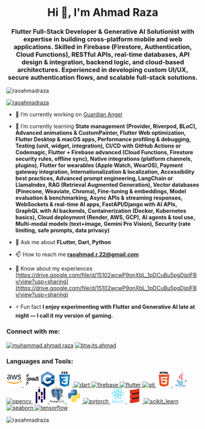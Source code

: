<h1 align="center">Hi 👋, I'm Ahmad Raza</h1>
<h3 align="center">Flutter Full-Stack Developer & Generative AI Solutionist with expertise in building cross-platform mobile and web applications. Skilled in Firebase (Firestore, Authentication, Cloud Functions), RESTful APIs, real-time databases, API design & integration, backend logic, and cloud-based architectures. Experienced in developing custom UI/UX, secure authentication flows, and scalable full-stack solutions.</h3>

<p align="left"> <img src="https://komarev.com/ghpvc/?username=raoahmadraza&label=Profile%20views&color=0e75b6&style=flat" alt="raoahmadraza" /> </p>

<p align="left"> <a href="https://github.com/ryo-ma/github-profile-trophy"><img src="https://github-profile-trophy.vercel.app/?username=raoahmadraza" alt="raoahmadraza" /></a> </p>

- 🔭 I’m currently working on [Guardian Angel](https://drive.google.com/file/d/1zOSowgDotDxsFkL91AGRigV4H-erIUk6/view?usp=sharing)

- 🌱 I’m currently learning **State management (Provider, Riverpod, BLoC), Advanced animations & CustomPainter, Flutter Web optimization, Flutter Desktop & macOS apps, Performance profiling & debugging, Testing (unit, widget, integration), CI/CD with GitHub Actions or Codemagic, Flutter + Firebase advanced (Cloud Functions, Firestore security rules, offline sync), Native integrations (platform channels, plugins), Flutter for wearables (Apple Watch, WearOS), Payment gateway integration, Internationalization & localization, Accessibility best practices, Advanced prompt engineering, LangChain or LlamaIndex, RAG (Retrieval Augmented Generation), Vector databases (Pinecone, Weaviate, Chroma), Fine-tuning & embeddings, Model evaluation & benchmarking, Async APIs & streaming responses, WebSockets & real-time AI apps, FastAPI/Django with AI APIs, GraphQL with AI backends, Containerization (Docker, Kubernetes basics), Cloud deployment (Render, AWS, GCP), AI agents & tool use, Multi-modal models (text+image, Gemini Pro Vision), Security (rate limiting, safe prompts, data privacy)**

- 💬 Ask me about **FLutter, Dart, Python**

- 📫 How to reach me **raoahmad.r.22@gmail.com**

- 📄 Know about my experiences [https://drive.google.com/file/d/15102wcwP9onXbL_1pDCuBu5pgDjpIFBv/view?usp=sharing](https://drive.google.com/file/d/15102wcwP9onXbL_1pDCuBu5pgDjpIFBv/view?usp=sharing)

- ⚡ Fun fact **I enjoy experimenting with Flutter and Generative AI late at night — I call it my version of gaming.**

<h3 align="left">Connect with me:</h3>
<p align="left">
<a href="https://linkedin.com/in/muhammad ahmad raza" target="blank"><img align="center" src="https://raw.githubusercontent.com/rahuldkjain/github-profile-readme-generator/master/src/images/icons/Social/linked-in-alt.svg" alt="muhammad ahmad raza" height="30" width="40" /></a>
<a href="https://instagram.com/radium.adam" target="blank"><img align="center" src="https://raw.githubusercontent.com/rahuldkjain/github-profile-readme-generator/master/src/images/icons/Social/instagram.svg" alt="btw.its.ahmad" height="30" width="40" /></a>
</p>

<h3 align="left">Languages and Tools:</h3>
<p align="left"> <a href="https://aws.amazon.com" target="_blank" rel="noreferrer"> <img src="https://raw.githubusercontent.com/devicons/devicon/master/icons/amazonwebservices/amazonwebservices-original-wordmark.svg" alt="aws" width="40" height="40"/> </a> <a href="https://canvasjs.com" target="_blank" rel="noreferrer"> <img src="https://raw.githubusercontent.com/Hardik0307/Hardik0307/master/assets/canvasjs-charts.svg" alt="canvasjs" width="40" height="40"/> </a> <a href="https://www.w3schools.com/cpp/" target="_blank" rel="noreferrer"> <img src="https://raw.githubusercontent.com/devicons/devicon/master/icons/cplusplus/cplusplus-original.svg" alt="cplusplus" width="40" height="40"/> </a> <a href="https://www.w3schools.com/css/" target="_blank" rel="noreferrer"> <img src="https://raw.githubusercontent.com/devicons/devicon/master/icons/css3/css3-original-wordmark.svg" alt="css3" width="40" height="40"/> </a> <a href="https://dart.dev" target="_blank" rel="noreferrer"> <img src="https://www.vectorlogo.zone/logos/dartlang/dartlang-icon.svg" alt="dart" width="40" height="40"/> </a> <a href="https://firebase.google.com/" target="_blank" rel="noreferrer"> <img src="https://www.vectorlogo.zone/logos/firebase/firebase-icon.svg" alt="firebase" width="40" height="40"/> </a> <a href="https://flutter.dev" target="_blank" rel="noreferrer"> <img src="https://www.vectorlogo.zone/logos/flutterio/flutterio-icon.svg" alt="flutter" width="40" height="40"/> </a> <a href="https://git-scm.com/" target="_blank" rel="noreferrer"> <img src="https://www.vectorlogo.zone/logos/git-scm/git-scm-icon.svg" alt="git" width="40" height="40"/> </a> <a href="https://www.w3.org/html/" target="_blank" rel="noreferrer"> <img src="https://raw.githubusercontent.com/devicons/devicon/master/icons/html5/html5-original-wordmark.svg" alt="html5" width="40" height="40"/> </a> <a href="https://www.java.com" target="_blank" rel="noreferrer"> <img src="https://raw.githubusercontent.com/devicons/devicon/master/icons/java/java-original.svg" alt="java" width="40" height="40"/> </a> <a href="https://opencv.org/" target="_blank" rel="noreferrer"> <img src="https://www.vectorlogo.zone/logos/opencv/opencv-icon.svg" alt="opencv" width="40" height="40"/> </a> <a href="https://pandas.pydata.org/" target="_blank" rel="noreferrer"> <img src="https://raw.githubusercontent.com/devicons/devicon/2ae2a900d2f041da66e950e4d48052658d850630/icons/pandas/pandas-original.svg" alt="pandas" width="40" height="40"/> </a> <a href="https://www.postgresql.org" target="_blank" rel="noreferrer"> <img src="https://raw.githubusercontent.com/devicons/devicon/master/icons/postgresql/postgresql-original-wordmark.svg" alt="postgresql" width="40" height="40"/> </a> <a href="https://www.python.org" target="_blank" rel="noreferrer"> <img src="https://raw.githubusercontent.com/devicons/devicon/master/icons/python/python-original.svg" alt="python" width="40" height="40"/> </a> <a href="https://pytorch.org/" target="_blank" rel="noreferrer"> <img src="https://www.vectorlogo.zone/logos/pytorch/pytorch-icon.svg" alt="pytorch" width="40" height="40"/> </a> <a href="https://reactjs.org/" target="_blank" rel="noreferrer"> <img src="https://raw.githubusercontent.com/devicons/devicon/master/icons/react/react-original-wordmark.svg" alt="react" width="40" height="40"/> </a> <a href="https://www.scala-lang.org" target="_blank" rel="noreferrer"> <img src="https://raw.githubusercontent.com/devicons/devicon/master/icons/scala/scala-original.svg" alt="scala" width="40" height="40"/> </a> <a href="https://scikit-learn.org/" target="_blank" rel="noreferrer"> <img src="https://upload.wikimedia.org/wikipedia/commons/0/05/Scikit_learn_logo_small.svg" alt="scikit_learn" width="40" height="40"/> </a> <a href="https://seaborn.pydata.org/" target="_blank" rel="noreferrer"> <img src="https://seaborn.pydata.org/_images/logo-mark-lightbg.svg" alt="seaborn" width="40" height="40"/> </a> <a href="https://www.tensorflow.org" target="_blank" rel="noreferrer"> <img src="https://www.vectorlogo.zone/logos/tensorflow/tensorflow-icon.svg" alt="tensorflow" width="40" height="40"/> </a> </p>

<p><img align="center" src="https://github-readme-stats.vercel.app/api/top-langs?username=raoahmadraza&show_icons=true&locale=en&layout=compact" alt="raoahmadraza" /></p>
